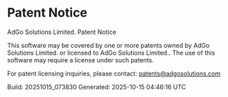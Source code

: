 # Patent Notice

AdGo Solutions Limited. Patent Notice

This software may be covered by one or more patents owned by AdGo Solutions Limited.
or licensed to AdGo Solutions Limited.. The use of this software may require a license
under such patents.

For patent licensing inquiries, please contact: patents@adgosolutions.com

Build: 20251015_073830
Generated: 2025-10-15 04:46:16 UTC
